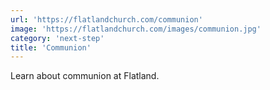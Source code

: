 ```yaml
---
url: 'https://flatlandchurch.com/communion'
image: 'https://flatlandchurch.com/images/communion.jpg'
category: 'next-step'
title: 'Communion'
---
```


Learn about communion at Flatland.
